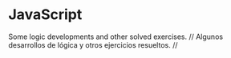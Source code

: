 # JavaScript
Some logic developments and other solved exercises. // Algunos desarrollos de lógica y otros ejercicios resueltos. //
